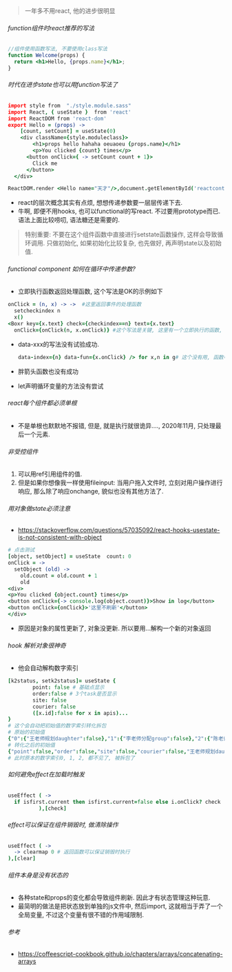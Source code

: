 > 一年多不用react, 他的进步很明显

###### function组件时react推荐的写法

```jsx
//组件使用函数写法, 不要使用class写法
function Welcome(props) {
  return <h1>Hello, {props.name}</h1>;
}
```

###### 时代在进步state也可以用function写法了

```coffeescript
import style from  "./style.module.sass"
import React, { useState }  from 'react'
import ReactDOM from 'react-dom'
export Hello = (props) ->
	[count, setCount] = useState(0)
	<div className={style.moduleclass}>
		<h1>props hello hahaha oeuaoeu {props.name}</h1>
		<p>You clicked {count} times</p>
      <button onClick={ -> setCount count + 1}>
        Click me
      </button>
  </div>

ReactDOM.render	<Hello name="天才"/>,document.getElementById('reactcontainer')
```

- react的层次概念其实有点烦, 想想传递参数要一层层传递下去. 
- 牛啊, 即便不用hooks, 也可以functional的写react. 不过要用prototype而已. 语法上面比较唠叨, 语法糖还是需要的.

> 特别重要: 不要在这个组件函数中直接进行setstate函数操作, 这样会导致循环调用. 只做初始化, 如果初始化比较复杂, 也先做好, 再声明state以及初始值.

###### functional component 如何在循环中传递参数?

- 立即执行函数返回处理函数, 这个写法是OK的示例如下

```coffeescript
onClick = (n, x) -> ->  #这里返回事件的处理函数
  setcheckindex n 
  x() 
<Boxr key={x.text} check={checkindex==n} text={x.text} 
  onClick={onClick(n, x.onClick)} #这个写法是关键, 这里有一个立即执行的函数, 他返回事件处理函数, 这样参数就保留在了这个处理函数的外部作用域. 就避免了for循环只有最终循环终点值生效的问题.
```

- data-xxx的写法没有试验成功.

  ```coffeescript
  data-index={n} data-fun={x.onClick} /> for x,n in g# 这个没有用, 函数中没有拿到.
  ```

- 胖箭头函数也没有成功

- let声明循环变量的方法没有尝试

###### react每个组件都必须单根

- 不是单根也默默地不报错, 但是, 就是执行就很诡异...., 2020年11月, 只处理最后一个元素.

###### 非受控组件

1. 可以用ref引用组件的值.
2. 但是如果你想像我一样使用fileinput: 当用户拖入文件时, 立刻对用户操作进行响应, 那么除了响应onchange, 貌似也没有其他方法了.

###### 用对象做state必须注意

-  https://stackoverflow.com/questions/57035092/react-hooks-usestate-is-not-consistent-with-object

```coffeescript
# 点击测试
[object, setObject] = useState  count: 0
onClick = ->
  setObject (old) ->
    old.count = old.count + 1
    old
<div>
<p>You clicked {object.count} times</p>
<button onClick={-> console.log(object.count)}>Show in log</button>
<button onClick={onClick}>'这里不刷新'</button>
</div>
```

- 原因是对象的属性更新了, 对象没更新. 所以要用...解构一个新的对象返回

###### hook 解析对象很神奇

- 他会自动解构数字索引

```coffeescript
[k2status, setk2status]= useState {
		point: false # 基础点显示
		order:false # 3个task是否显示
		site: false
		courier: false
		([x.id]:false for x in apis)...
}
# 这个会自动把初始值的数字索引转化拆包
# 原始的初始值
{"0":{"王老师规划daughter":false},"1":{"李老师分配group":false},"2":{"陈老师线路train":false},"point":false,"order":false,"site":false,"courier":false}
# 转化之后的初始值
{"point":false,"order":false,"site":false,"courier":false,"王老师规划daughter":false,"李老师分配group":false,"陈老师线路train":false}
# 此时原本的数字索引0, 1, 2, 都不见了, 被拆包了
```

###### 如何避免effect在加载时触发

```coffeescript
useEffect ( ->
  if isfirst.current then isfirst.current=false else i.onClick? check
          ),[check]
```

###### effect可以保证在组件销毁时, 做清除操作

```coffeescript
useEffect ( ->
  -> clearmap 0 # 返回函数可以保证销毁时执行
),[clear]
```

###### 组件本身是没有状态的

- 各种state和props的变化都会导致组件刷新. 因此才有状态管理这种玩意.
- 最简明的做法是把状态放到单独的js文件中, 然后import, 这就相当于弄了一个全局变量, 不过这个变量有很不错的作用域限制.

###### 参考

- https://coffeescript-cookbook.github.io/chapters/arrays/concatenating-arrays